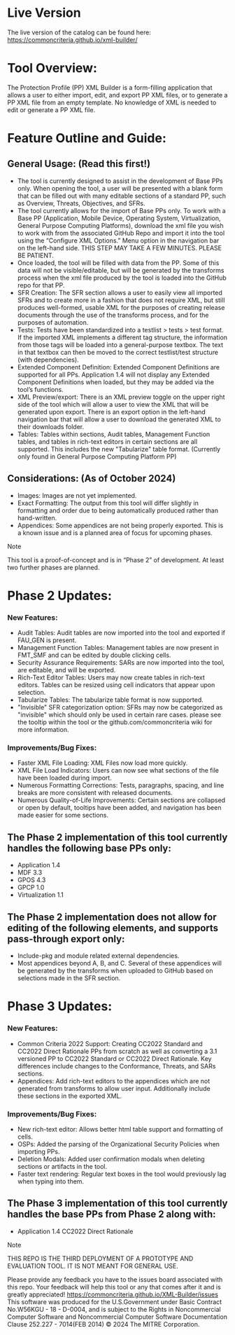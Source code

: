# Live Version
The live version of the catalog can be found here: https://commoncriteria.github.io/xml-builder/
# Tool Overview: 
The Protection Profile (PP) XML Builder is a form-filling application that allows a user to either import, edit, and export PP XML files, or to generate a PP XML file from an empty template. No knowledge of XML is needed to edit or generate a PP XML file.
# Feature Outline and Guide:
## General Usage: (Read this first!) 
* The tool is currently designed to assist in the development of Base PPs only. When opening the tool, a user will be presented with a blank form that can be filled out with many editable sections of a standard PP, such as Overview, Threats, Objectives, and SFRs.
* The tool currently allows for the import of Base PPs only. To work with a Base PP (Application, Mobile Device, Operating System, Virtualization, General Purpose Computing Platforms), download the xml file you wish to work with from the associated GitHub Repo and import it into the tool using the “Configure XML Options.” Menu option in the navigation bar on the left-hand side. THIS STEP MAY TAKE A FEW MINUTES. PLEASE BE PATIENT.
* Once loaded, the tool will be filled with data from the PP. Some of this data will not be visible/editable, but will be generated by the transforms process when the xml file produced by the tool is loaded into the GitHub repo for that PP.
* SFR Creation: The SFR section allows a user to easily view all imported SFRs and to create more in a fashion that does not require XML, but still produces well-formed, usable XML for the purposes of creating release documents through the use of the transforms process, and for the purposes of automation.
* Tests: Tests have been standardized into a testlist > tests > test format. If the imported XML implements a different tag structure, the information from those tags will be loaded into a general-purpose textbox. The text in that textbox can then be moved to the correct testlist/test structure (with dependencies).
* Extended Component Definition: Extended Component Definitions are supported for all PPs. Application 1.4 will not display any Extended Component Definitions when loaded, but they may be added via the tool’s functions.
* XML Preview/export: There is an XML preview toggle on the upper right side of the tool which will allow a user to view the XML that will be generated upon export. There is an export option in the left-hand navigation bar that will allow a user to download the generated XML to their downloads folder.
* Tables: Tables within sections, Audit tables, Management Function tables, and tables in rich-text editors in certain sections are all supported. This includes the new "Tabularize" table format. (Currently only found in General Purpose Computing Platform PP)


## Considerations: (As of October 2024)
* Images: Images are not yet implemented.
* Exact Formatting: The output from this tool will differ slightly in formatting and order due to being automatically produced rather than hand-written.
* Appendices: Some appendices are not being properly exported. This is a known issue and is a planned area of focus for upcoming phases.
>[!NOTE]
>This tool is a proof-of-concept and is in “Phase 2” of development. At least two further phases are planned.

# Phase 2 Updates:
### New Features:
*	Audit Tables: Audit tables are now imported into the tool and exported if FAU_GEN is present.
*   Management Function Tables: Management tables are now present in FMT_SMF and can be edited by double clicking cells.
*	Security Assurance Requirements: SARs are now imported into the tool, are editable, and will be exported.
*   Rich-Text Editor Tables: Users may now create tables in rich-text editors. Tables can be resized using cell indicators that appear upon selection.
*   Tabularize Tables: The tabularize table format is now supported.
*   "Invisible" SFR categorization option: SFRs may now be categorized as "invisible" which should only be used in certain rare cases. please see the tooltip within the tool or the github.com/commoncriteria wiki for more information.

### Improvements/Bug Fixes:
*   Faster XML File Loading: XML Files now load more quickly.
*   XML File Load Indicators: Users can now see what sections of the file have been loaded during import.
*   Numerous Formatting Corrections: Tests, paragraphs, spacing, and line breaks are more consistent with released documents.
*   Numerous Quality-of-Life Improvements: Certain sections are collapsed or open by default, tooltips have been added, and navigation has been made easier for some sections.



## The Phase 2 implementation of this tool currently handles the following base PPs only:
*	Application 1.4 
*	MDF 3.3 
*	GPOS 4.3 
*	GPCP 1.0 
*	Virtualization 1.1
## The Phase 2 implementation does not allow for editing of the following elements, and supports pass-through export only:
*	Include-pkg and module related external dependencies.
*	Most appendices beyond A, B, and C. Several of these appendices will be generated by the transforms when uploaded to GitHub based on selections made in the SFR section.


# Phase 3 Updates:
### New Features:
*	Common Criteria 2022 Support: Creating CC2022 Standard and CC2022 Direct Rationale PPs from scratch as well as converting a 3.1 versioned PP to CC2022 Standard or CC2022 Direct Rationale. Key differences include changes to the Conformance, Threats, and SARs sections.
*	Appendices: Add rich-text editors to the appendices which are not generated from transforms to allow user input. Additionally include these sections in the exported XML.

### Improvements/Bug Fixes:
*   New rich-text editor: Allows better html table support and formatting of cells.
*   OSPs: Added the parsing of the Organizational Security Policies when importing PPs.
*   Deletion Modals: Added user confirmation modals when deleting sections or artifacts in the tool.
*   Faster text rendering: Regular text boxes in the tool would previously lag when typing into them.

## The Phase 3 implementation of this tool currently handles the base PPs from Phase 2 along with:
*	Application 1.4 CC2022 Direct Rationale



>[!NOTE]
>THIS REPO IS THE THIRD DEPLOYMENT OF A PROTOTYPE AND EVALUATION TOOL.
>IT IS NOT MEANT FOR GENERAL USE.

Please provide any feedback you have to the issues board associated with this repo. Your feedback will help this tool or any that comes after it and is greatly appreciated!
https://commoncriteria.github.io/XML-Builder/issues
This software was produced for the U.S.Government under Basic Contract No.W56KGU - 18 - D-0004, and is subject to the Rights in Noncommercial Computer Software and Noncommercial Computer Software Documentation Clause 252.227 - 7014(FEB 2014)
© 2024 The MITRE Corporation.

